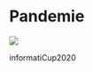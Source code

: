# Pandemie 
<a href='http://maxhenkes.com:8080/job/Pandemie%20Main/8/'><img src='http://maxhenkes.com:8080/job/Pandemie%20Main/8/badge/icon'></a>


informatiCup2020
